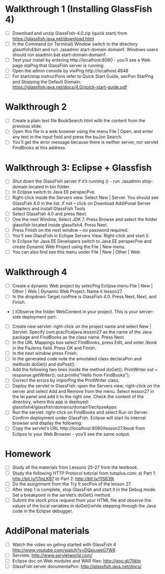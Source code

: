 # Walkthrough	1	(Installing	GlassFish	4)
- [ ] Download	and	unzip	GlassFish-4.0.zip	(quick	start)	from
      https://glassfish.java.net/download.html
- [ ] In	the	Command	(or	Terminal)	Window	switch	to	the	directory
      glassfish4/bin	and	run		./asadmin	start-domain	domain1.
      Windows	users	should	run	asadmin.bat	start-domain	domain1.
- [ ] Test	your	install	by	entering		http://localhost:8080	-	you’ll	see	a
Web	page	staPng	that	GlassFish	server	is	running.
- [ ] Open	the	admin	console	by	visiPng
http://localhost:4848
- [ ]  For	start/stop	instrucPons	refer	to		Quick	Start	Guide,	secPon
StarPng	and	Stopping	the	Default	Domain:
https://glassfish.java.net/docs/4.0/quick-start-guide.pdf

# Walkthrough	2
- [ ]  Create	a	plain	text	file	BookSearch.html	with	the	content	from	the
previous	slide.
- [ ]  Open	this	file	in	a	web	browser	using	the	menu	File	|	Open,	and
enter	any	text	in	the	input	field	and	press	the	buJon	Search.
- [ ]  You’ll	get	the	error	message	because	there	is	neither	server,	nor
servlet	FindBooks at	this	address.

# Walkthrough	3:	Eclipse	+	Glassfish
- [ ] Shut	down	the	GlassFish	server	if	it’s	running	()	-	run
./asadmin	stop-domain	located	in		bin	folder.
- [ ] In	Eclipse	switch	to	Java	EE	perspecPve.
- [ ] Right-click	inside	the	Servers	view.	Select	New	|	Server.	You	should	see
GlassFish	4.0	in	the	list.		If	not	–	click	on	Download	AddiPonal	Server
adapters	and	install	GlassFish	Tools
- [ ] Select	GlassFish	4.0	and	press	Next.
- [ ] One	the	next	Window,	Select	JDK	7.	Press	Browse	and	select	the	folder
glassfish	located	inside	glassfish4.	Press	Next.
- [ ] Press	Finish	on	the	next	window	–	no	password	required.
- [ ] You’ll	see	GlassFish	in	Eclispe	Servers	View.	Right-click	and	start	it.
- [ ] In	Eclipse	for	Java	EE	Developers	switch	to
Java	EE	perspecPve	and	create	Dynamic	Web
Project	using	the	File	|	New	menu.
- [ ] You	can	also	find	see	this	menu	under	File	|
New	|	Other	|	Web

# Walkthrough	4
- [ ] Create	a	dynamic	Web	project	by	selecPng	Eclipse	menu		File	|	New	|	Other	|
Web	|	Dynamic	Web	Project.	Name	it	lesson27.
- [ ] In	the	dropdown	Target	runPme	is	GlassFish	4.0.	Press	Next,	Next,	and	Finish.
- [ ]Observe	the	folder	WebContent in	your	project.	This	is	your	server-side
deployment	part.
- [ ] Create	new	servlet:	right-click	on	the	project	name	and	select	New	|	Servlet.
Specify	com.pracPcaljava.lesson27	as	the	name	of	the	Java	package	and
FindBooks	as	the	class	name.	Press	Next.
- [ ] In	the		URL	Mappings	box	select	FindBooks,	press	Edit,		and	enter	/book	in	the
PaJerns	field.	Press	OK	and	Finish.
- [ ] In	the	next	window	press	Finish.
- [ ] In	the	generated	code	note	the	annotated	class	declaraPon	and	methods
doGet() and	doPost().
- [ ] Add	the	following	two	lines	inside	the	method	doGet():
PrintWriter out = response.getWriter();
out.println("Hello from FindBooks");
- [ ] Correct	the	errors	by	imporPng	the	PrintWriter class.
- [ ] Deploy	the	servlet	in	GlassFish:	open	the	Servers	view,	right-click	on	the	server	and
select	Add	and	Remove	from	the	menu.	Select	lesson27	in	the	lei	panel	and	add	it	to	the
right	one.	Check	the	content	of	the	directory,	where	this	app	is	deployed:
glassfish4/glassfish/domains/domain1/eclipseApps
- [ ] Run	the	servlet:	right-click	on	FindBooks	and	select	Run	on	Server.	Confirm	deployment
under	GlassFish.	Eclipse	will	start	its	internal	browser	and	display	the	following:
- [ ] Copy	the	servlet’s	URL	http://localhost:8080/lesson27/book	from	Eclipse	to	your	Web
Browser	-	you’ll	see	the	same	output.

# Homework
- [ ] Study	all	the	materials	from	Lessons	25-27	from	the	textbook.
- [ ] Study		the	following	HTTP	Protocol	tutorial	from	tutsplus.com:
    a)	Part	1:	http://bit.ly/17mLK87
    b)	Part	2:	http://bit.ly/11S639i
- [ ] Do	the	assignment	from	the	Try	It	secPon	of	the	lesson	27.
- [ ] After	step	1	is	complete,	stop	GlassFish	and	start	it	in	the	Debug
mode.	Set	a	breakpoint	in	the	servlet’s	doGet() method.
- [ ] Submit	the	stock	price	request	from	your	HTML	file and	observe
the	values	of	the	local	variables	in	doGet()while	stepping
through		the	Java	code	in	the	Eclipse	debugger.

# AddiPonal	materials
- [ ] Watch	the	video	on	gehng	started	with	GlassFish	4
http://www.youtube.com/watch?v=DQpiuweG7W8
- [ ] Servlets:		http://www.servletworld.com/
- [ ] Eclipse	doc	on	Web	modules	and	WAR	files:
http://goo.gl/7iIkIq
- [ ] GlassFish	server	documentaPon:
http://glassfish.java.net/docs/		
